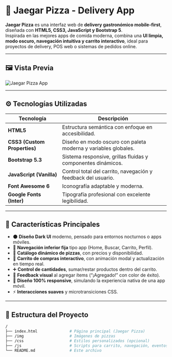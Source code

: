 # 🍕 Jaegar Pizza - Delivery App  

**Jaegar Pizza** es una interfaz web de **delivery gastronómico mobile-first**, diseñada con **HTML5, CSS3, JavaScript y Bootstrap 5**.  
Inspirada en las mejores apps de comida moderna, combina una **UI limpia, modo oscuro, navegación intuitiva y carrito interactivo**, ideal para proyectos de delivery, POS web o sistemas de pedidos online.

---

## 🖼️ Vista Previa  

![Jaegar Pizza App](https://i.ibb.co/mC9QsCfv/delivery.png)

---

## ⚙️ Tecnologías Utilizadas  

| Tecnología | Descripción |
|-------------|-------------|
| **HTML5** | Estructura semántica con enfoque en accesibilidad. |
| **CSS3 (Custom Properties)** | Diseño en modo oscuro con paleta moderna y variables globales. |
| **Bootstrap 5.3** | Sistema responsive, grillas fluidas y componentes dinámicos. |
| **JavaScript (Vanilla)** | Control total del carrito, navegación y feedback del usuario. |
| **Font Awesome 6** | Iconografía adaptable y moderna. |
| **Google Fonts (Inter)** | Tipografía profesional con excelente legibilidad. |

---

## 🧠 Características Principales  

- 🌑 **Diseño Dark UI** moderno, pensado para entornos nocturnos o apps móviles.  
- 🧭 **Navegación inferior fija** tipo app (Home, Buscar, Carrito, Perfil).  
- 🍕 **Catálogo dinámico de pizzas**, con precios y disponibilidad.  
- 🛒 **Carrito de compras interactivo**, con animación modal y actualización en tiempo real.  
- ➕ **Control de cantidades**, sumar/restar productos dentro del carrito.  
- 💬 **Feedback visual** al agregar ítems (“¡Agregado!” con color de éxito).  
- 📱 **Diseño 100% responsive**, simulando la experiencia nativa de una app móvil.  
- ⚡ **Interacciones suaves** y microtransiciones CSS.  

---

## 🧩 Estructura del Proyecto  

```bash
/
├── index.html              # Página principal (Jaegar Pizza)
├── /img                    # Imágenes de pizzas
├── /css                    # Estilos personalizados (opcional)
├── /js                     # Scripts para carrito, navegación, eventos
└── README.md               # Este archivo
